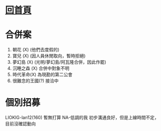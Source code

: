 [回首頁](首頁.md)
===
# 合併案
1. 朝花 (X) (他們去度假的)
2. 寶兒 (X) (因人員休閒取向，暫時拒絕)
3. 夢幻島 (X) (光明/夢幻島/阿瓦隆合併，因此作罷)
4. 沉睡之森 (X) 合併中對象不明
5. 時代革命(X) 為現勘的第二公會
6. 很難念的王國(?) 接洽中

# 個別招募
LIOKIG-lan12(160) 暫無打算
NA-低調的我 初步溝通良好，但是上線時間不定，目前沒確認動向
